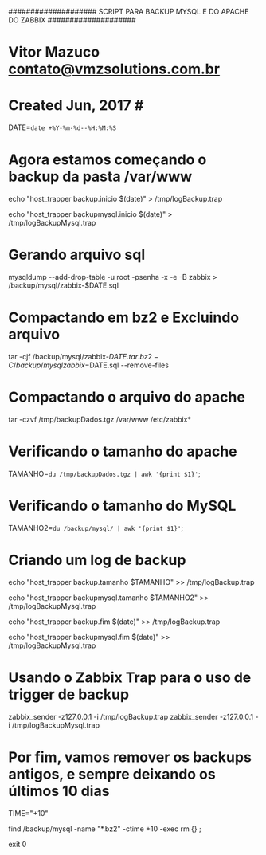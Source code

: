 #################### SCRIPT PARA BACKUP MYSQL E DO APACHE DO ZABBIX ####################
# Vitor Mazuco <contato@vmzsolutions.com.br>                             #
# Created Jun, 2017                                                     #                                                     #

DATE=`date +%Y-%m-%d--%H:%M:%S`

# Agora estamos começando o backup da pasta /var/www
echo "host_trapper backup.inicio $(date)" > /tmp/logBackup.trap

echo "host_trapper backupmysql.inicio $(date)" > /tmp/logBackupMysql.trap

# Gerando arquivo sql
mysqldump --add-drop-table -u root -psenha -x -e -B zabbix > /backup/mysql/zabbix-$DATE.sql

# Compactando em bz2 e Excluindo arquivo
tar -cjf /backup/mysql/zabbix-$DATE.tar.bz2 -C /backup/mysql zabbix-$DATE.sql --remove-files

# Compactando o arquivo do apache
tar -czvf /tmp/backupDados.tgz /var/www /etc/zabbix*

# Verificando o tamanho do apache
TAMANHO=`du /tmp/backupDados.tgz | awk '{print $1}'`;

# Verificando o tamanho do MySQL
TAMANHO2=`du /backup/mysql/ | awk '{print $1}'`;

# Criando um log de backup
echo "host_trapper backup.tamanho $TAMANHO" >> /tmp/logBackup.trap

echo "host_trapper backupmysql.tamanho $TAMANHO2" >> /tmp/logBackupMysql.trap

echo "host_trapper backup.fim $(date)" >> /tmp/logBackup.trap

echo "host_trapper backupmysql.fim $(date)" >> /tmp/logBackupMysql.trap

# Usando o Zabbix Trap para o uso de trigger de backup
zabbix_sender -z127.0.0.1 -i /tmp/logBackup.trap 
zabbix_sender -z127.0.0.1 -i /tmp/logBackupMysql.trap

# Por fim, vamos remover os backups antigos, e sempre deixando os últimos 10 dias

TIME="+10"

find /backup/mysql -name "*.bz2" -ctime +10 -exec rm {} \;

exit 0















